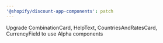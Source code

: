 ```yaml
---
'@shopify/discount-app-components': patch
---
```


Upgrade CombinationCard, HelpText, CountriesAndRatesCard, CurrencyField to use Alpha components
